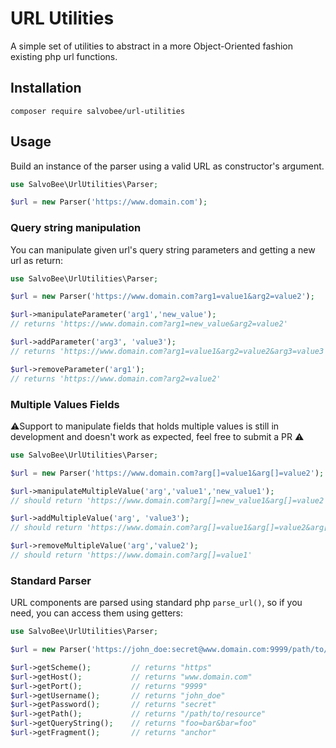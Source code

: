 # URL Utilities
A simple set of utilities to abstract in a more Object-Oriented fashion existing php url functions. 

## Installation
```
composer require salvobee/url-utilities
```

## Usage
Build an instance of the parser using a valid URL as constructor's argument.

```php
use SalvoBee\UrlUtilities\Parser;

$url = new Parser('https://www.domain.com');
```

### Query string manipulation
You can manipulate given url's query string parameters and getting a new url as return:

```php
use SalvoBee\UrlUtilities\Parser;

$url = new Parser('https://www.domain.com?arg1=value1&arg2=value2');

$url->manipulateParameter('arg1','new_value');
// returns 'https://www.domain.com?arg1=new_value&arg2=value2'

$url->addParameter('arg3', 'value3');
// returns 'https://www.domain.com?arg1=value1&arg2=value2&arg3=value3'

$url->removeParameter('arg1');
// returns 'https://www.domain.com?arg2=value2'
```

### Multiple Values Fields
⚠️Support to manipulate fields that holds multiple values is still in development and doesn't work as expected, feel free to submit a PR ⚠️
```php
use SalvoBee\UrlUtilities\Parser;

$url = new Parser('https://www.domain.com?arg[]=value1&arg[]=value2');

$url->manipulateMultipleValue('arg','value1','new_value1');
// should return 'https://www.domain.com?arg[]=new_value1&arg[]=value2'

$url->addMultipleValue('arg', 'value3');
// should return 'https://www.domain.com?arg[]=value1&arg[]=value2&arg[]=value3'

$url->removeMultipleValue('arg','value2');
// should return 'https://www.domain.com?arg[]=value1'
```

### Standard Parser
URL components are parsed using standard php `parse_url()`, so if you need, you can access them using getters:

```php
use SalvoBee\UrlUtilities\Parser;

$url = new Parser('https://john_doe:secret@www.domain.com:9999/path/to/resource?foo=bar&bar=foo#anchor');

$url->getScheme();         // returns "https"
$url->getHost();           // returns "www.domain.com"
$url->getPort();           // returns "9999"
$url->getUsername();       // returns "john_doe"
$url->getPassword();       // returns "secret"
$url->getPath();           // returns "/path/to/resource"
$url->getQueryString();    // returns "foo=bar&bar=foo"
$url->getFragment();       // returns "anchor"
```
